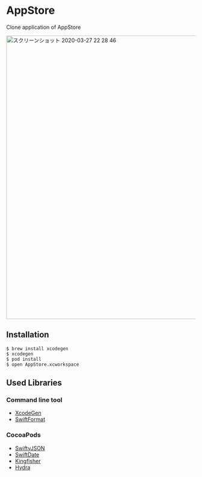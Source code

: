 # AppStore
Clone application of AppStore

<img width="754" alt="スクリーンショット 2020-03-27 22 28 46" src="https://user-images.githubusercontent.com/46738820/77766334-d9c75480-7082-11ea-923d-c93db429d838.png">

## Installation
```
$ brew install xcodegen
$ xcodegen
$ pod install
$ open AppStore.xcworkspace
```

## Used Libraries
### Command line tool
- [XcodeGen](https://github.com/yonaskolb/XcodeGen)
- [SwiftFormat](https://github.com/nicklockwood/SwiftFormat)

### CocoaPods
- [SwiftyJSON](https://github.com/SwiftyJSON/SwiftyJSON)
- [SwiftDate](https://github.com/malcommac/SwiftDate)
- [Kingfisher](https://github.com/onevcat/Kingfisher)
- [Hydra](https://github.com/malcommac/Hydra)

